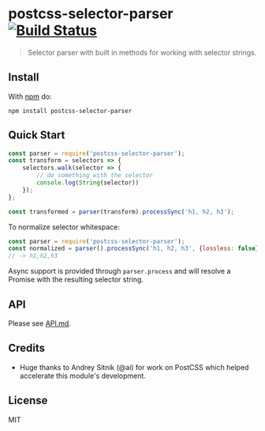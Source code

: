 # postcss-selector-parser [![Build Status](https://travis-ci.org/postcss/postcss-selector-parser.svg?branch=master)](https://travis-ci.org/postcss/postcss-selector-parser)

> Selector parser with built in methods for working with selector strings.

## Install

With [npm](https://npmjs.com/package/postcss-selector-parser) do:

```
npm install postcss-selector-parser
```

## Quick Start

```js
const parser = require('postcss-selector-parser');
const transform = selectors => {
    selectors.walk(selector => {
        // do something with the selector
        console.log(String(selector))
    });
};

const transformed = parser(transform).processSync('h1, h2, h3');
```

To normalize selector whitespace:

```js
const parser = require('postcss-selector-parser');
const normalized = parser().processSync('h1, h2, h3', {lossless: false});
// -> h1,h2,h3
```

Async support is provided through `parser.process` and will resolve a Promise with the resulting selector string.

## API

Please see [API.md](API.md).

## Credits

* Huge thanks to Andrey Sitnik (@ai) for work on PostCSS which helped accelerate this module's development.

## License

MIT

